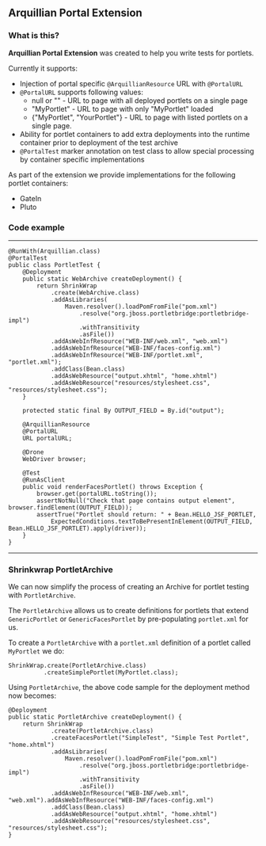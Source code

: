 ## Arquillian Portal Extension

### What is this?

**Arquillian Portal Extension** was created to help you write tests for portlets.

Currently it supports:

* Injection of portal specific `@ArquillianResource` URL with `@PortalURL`
* `@PortalURL` supports following values:
    * null or "" - URL to page with all deployed portlets on a single page
    * "MyPortlet" - URL to page with only "MyPortlet" loaded
    * {"MyPortlet", "YourPortlet"} - URL to page with listed portlets on a single page.
* Ability for portlet containers to add extra deployments into the runtime container prior to deployment of the test archive
* `@PortalTest` marker annotation on test class to allow special processing by container specific implementations

As part of the extension we provide implementations for the following portlet containers:
* GateIn
* Pluto

### Code example
---

    @RunWith(Arquillian.class)
    @PortalTest
    public class PortletTest {
        @Deployment
        public static WebArchive createDeployment() {
            return ShrinkWrap
                .create(WebArchive.class)
                .addAsLibraries(
                    Maven.resolver().loadPomFromFile("pom.xml")
                        .resolve("org.jboss.portletbridge:portletbridge-impl")
                        .withTransitivity
                        .asFile())
                .addAsWebInfResource("WEB-INF/web.xml", "web.xml")
                .addAsWebInfResource("WEB-INF/faces-config.xml")
                .addAsWebInfResource("WEB-INF/portlet.xml", "portlet.xml");
                .addClass(Bean.class)
                .addAsWebResource("output.xhtml", "home.xhtml")
                .addAsWebResource("resources/stylesheet.css", "resources/stylesheet.css");
        }

        protected static final By OUTPUT_FIELD = By.id("output");

        @ArquillianResource
        @PortalURL
        URL portalURL;

        @Drone
        WebDriver browser;

        @Test
        @RunAsClient
        public void renderFacesPortlet() throws Exception {
            browser.get(portalURL.toString());
            assertNotNull("Check that page contains output element", browser.findElement(OUTPUT_FIELD));
            assertTrue("Portlet should return: " + Bean.HELLO_JSF_PORTLET,
                ExpectedConditions.textToBePresentInElement(OUTPUT_FIELD, Bean.HELLO_JSF_PORTLET).apply(driver));
        }
    }
---

### Shrinkwrap PortletArchive

We can now simplify the process of creating an Archive for portlet testing with `PortletArchive`.

The `PortletArchive` allows us to create definitions for portlets that extend `GenericPortlet` or `GenericFacesPortlet` by pre-populating `portlet.xml` for us.

To create a `PortletArchive` with a `portlet.xml` definition of a portlet called `MyPortlet` we do:

    ShrinkWrap.create(PortletArchive.class)
              .createSimplePortlet(MyPortlet.class);

Using `PortletArchive`, the above code sample for the deployment method now becomes:

    @Deployment
    public static PortletArchive createDeployment() {
        return ShrinkWrap
                .create(PortletArchive.class)
                .createFacesPortlet("SimpleTest", "Simple Test Portlet", "home.xhtml")
                .addAsLibraries(
                    Maven.resolver().loadPomFromFile("pom.xml")
                        .resolve("org.jboss.portletbridge:portletbridge-impl")
                        .withTransitivity
                        .asFile())
                .addAsWebInfResource("WEB-INF/web.xml", "web.xml").addAsWebInfResource("WEB-INF/faces-config.xml")
                .addClass(Bean.class)
                .addAsWebResource("output.xhtml", "home.xhtml")
                .addAsWebResource("resources/stylesheet.css", "resources/stylesheet.css");
    }
